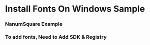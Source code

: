 # Install Fonts On Windows Sample
### NanumSquare Example
### To add fonts, Need to Add SDK & Registry
